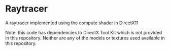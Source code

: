 Raytracer
=========

A raytracer implemented using the compute shader in DirectX11

Note: this code has dependencies to DirectX Tool Kit which is not provided in this repository. Neither are any of the models or textures used available in this repository. 
